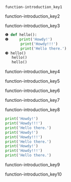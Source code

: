 ```ngMeta
function-introduction_key1
```

function-introduction_key2


function-introduction_key3


```python
❶ def hello():
❷     print('Howdy!')
       print('Howdy!!!')
       print('Hello there.')
❸ hello()
   hello()
   hello()
```
function-introduction_key4


function-introduction_key5


function-introduction_key6



function-introduction_key7


function-introduction_key8


```python
print('Howdy!')
print('Howdy!!!')
print('Hello there.')
print('Howdy!')
print('Howdy!!!')
print('Hello there.')
print('Howdy!')
print('Howdy!!!')
print('Hello there.')
```
function-introduction_key9


function-introduction_key10
